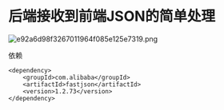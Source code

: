 # 后端接收到前端JSON的简单处理

![e92a6d98f3267011964f085e125e7319.png](image/e92a6d98f3267011964f085e125e7319.png)

依赖

```
<dependency>
    <groupId>com.alibaba</groupId>
    <artifactId>fastjson</artifactId>
    <version>1.2.73</version>
</dependency>
```
